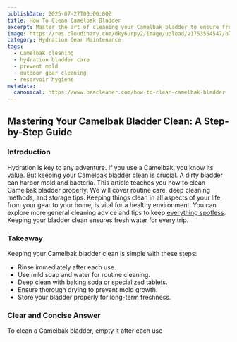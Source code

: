```yaml
---
publishDate: 2025-07-27T00:00:00Z
title: How To Clean Camelbak Bladder
excerpt: Master the art of cleaning your Camelbak bladder to ensure fresh hydration. Learn simple steps to prevent mold and keep your reservoir hygienic.
image: https://res.cloudinary.com/dky6urpy2/image/upload/v1753554547/blog_image_1753554547_xtp5yy.webp
category: Hydration Gear Maintenance
tags:
  - Camelbak cleaning
  - hydration bladder care
  - prevent mold
  - outdoor gear cleaning
  - reservoir hygiene
metadata:
  canonical: https://www.beacleaner.com/how-to-clean-camelbak-bladder
---
```


## Mastering Your Camelbak Bladder Clean: A Step-by-Step Guide

### Introduction

Hydration is key to any adventure. If you use a Camelbak, you know its value. But keeping your Camelbak bladder clean is crucial. A dirty bladder can harbor mold and bacteria. This article teaches you how to clean Camelbak bladder properly. We will cover routine care, deep cleaning methods, and storage tips. Keeping things clean in all aspects of your life, from your gear to your home, is vital for a healthy environment. You can explore more general cleaning advice and tips to keep [everything spotless](https://beacleaner.com/how-to-clean-everything). Keeping your bladder clean ensures fresh water for every trip.

### Takeaway

Keeping your Camelbak bladder clean is simple with these steps:
*   Rinse immediately after each use.
*   Use mild soap and water for routine cleaning.
*   Deep clean with baking soda or specialized tablets.
*   Ensure thorough drying to prevent mold growth.
*   Store your bladder properly for long-term freshness.

### Clear and Concise Answer

To clean a Camelbak bladder, empty it after each use